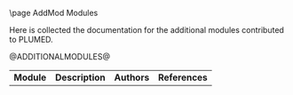 \page AddMod Modules

Here is collected the documentation for the additional modules contributed to PLUMED.

<table align=center frame=void cellpadding=5%%>
<tr><td><b>Module</b></td><td><b>Description</b></td><td><b>Authors</b></td><td><b>References</b></td></tr>

@ADDITIONALMODULES@

</table>
